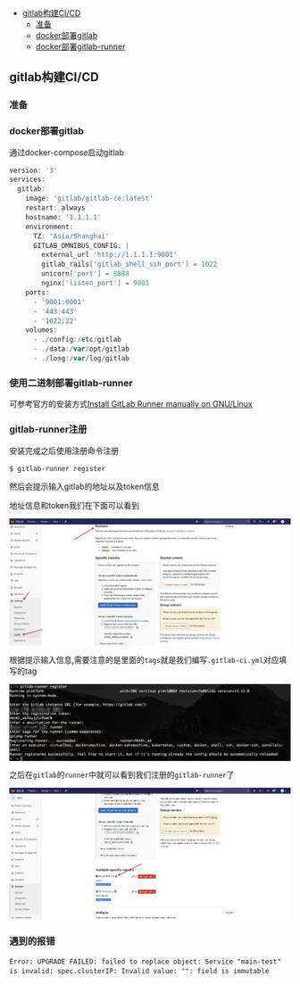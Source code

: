 <!-- START doctoc generated TOC please keep comment here to allow auto update -->
<!-- DON'T EDIT THIS SECTION, INSTEAD RE-RUN doctoc TO UPDATE -->

- [gitlab构建CI/CD](#gitlab%E6%9E%84%E5%BB%BAcicd)
  - [准备](#%E5%87%86%E5%A4%87)
  - [docker部署gitlab](#docker%E9%83%A8%E7%BD%B2gitlab)
  - [docker部署gitlab-runner](#docker%E9%83%A8%E7%BD%B2gitlab-runner)

<!-- END doctoc generated TOC please keep comment here to allow auto update -->

## gitlab构建CI/CD

### 准备 

### docker部署gitlab

通过docker-compose启动gitlab

```go
version: '3'
services:
  gitlab:
    image: 'gitlab/gitlab-ce:latest'
    restart: always
    hostname: '1.1.1.1'
    environment:
      TZ: 'Asia/Shanghai'
      GITLAB_OMNIBUS_CONFIG: |
        external_url 'http://1.1.1.1:9001'
        gitlab_rails['gitlab_shell_ssh_port'] = 1022
        unicorn['port'] = 8888
        nginx['listen_port'] = 9001
    ports:
      - '9001:9001'
      - '443:443'
      - '1022:22'
    volumes:
      - ./config:/etc/gitlab
      - ./data:/var/opt/gitlab
      - ./losg:/var/log/gitlab
```
### 使用二进制部署gitlab-runner

可参考官方的安装方式[Install GitLab Runner manually on GNU/Linux](https://docs.gitlab.com/runner/install/linux-manually.html)

### gitlab-runner注册

安装完成之后使用注册命令注册  

```
$ gitlab-runner register
```

然后会提示输入gitlab的地址以及token信息  

地址信息和token我们在下面可以看到

<img src="/img/gitlab-runner_1.jpg" alt="gitlab-runner" align=center />

根据提示输入信息,需要注意的是里面的`tags`就是我们编写`.gitlab-ci.yml`对应填写的tag

<img src="/img/gitlab-runner_2.jpg" alt="gitlab-runner" align=center />

之后在`gitlab`的`runner`中就可以看到我们注册的`gitlab-runner`了  

<img src="/img/gitlab-runner_3.jpg" alt="gitlab-runner" align=center />



### 遇到的报错

`
Error: UPGRADE FAILED: failed to replace object: Service "main-test" is invalid: spec.clusterIP: Invalid value: "": field is immutable
`


